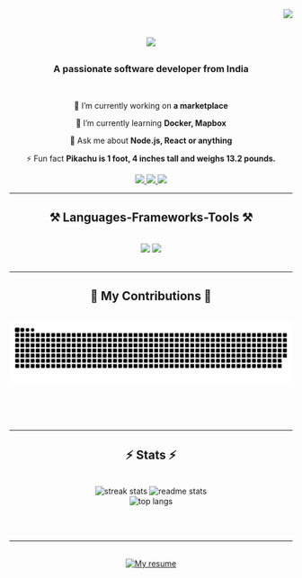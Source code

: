 <img align="right" src="https://visitor-badge.laobi.icu/badge?page_id=vineetkhemnani.vineetkhemnani" />

<h1 align="center">
    <img src="https://readme-typing-svg.herokuapp.com/?font=Righteous&size=35&color=4FFFB0&center=true&vCenter=true&width=500&height=70&duration=4000&lines=Hi+There!+👋;+I'm+Vineet+Khemnani!;" />
</h1>

<h3 align="center">A passionate software developer from India</h3>

<br/>

<div align="center">
 
 🔭 I’m currently working on **a marketplace**
 
 🌱 I’m currently learning **Docker, Mapbox**

💬 Ask me about **Node.js, React or anything**

⚡ Fun fact **Pikachu is 1 foot, 4 inches tall and weighs 13.2 pounds.**

 </div>
 
<div align="center"> 
  <a href="mailto:vineetkhemnani09@gmail.com">
    <img src="https://img.shields.io/badge/Gmail-333333?style=for-the-badge&logo=gmail&logoColor=red" />
  </a>
  <a href="https://www.linkedin.com/in/vineet-khemnani-89a3151b4" target="_blank">
    <img src="https://img.shields.io/badge/LinkedIn-0077B5?style=for-the-badge&logo=linkedin&logoColor=white" target="_blank" />
  </a>
  <a href="https://vineet-khemnani.netlify.app/" target="_blank">
     <img src="https://img.shields.io/badge/Portfolio-FF5722?style=for-the-badge&logo=todoist&logoColor=white" target="_blank" /> <!-- sqlite, safari, google-chrome are other good icon options -->
  </a>
</div>

 <hr/>
 
<h2 align="center">⚒️ Languages-Frameworks-Tools ⚒️</h2>
<br/>
<div align="center">
    <img src="https://skillicons.dev/icons?i=react,bootstrap,mui,html,css,vscode,github,figma,tailwind,git" />
    <img src="https://skillicons.dev/icons?i=nodejs,python,javascript,typescript,express,mongodb,c,java,nextjs,mysql" /><br>
</div>

<br/>
<hr/>

<div align="center">
  <h2>🐍 My Contributions 🐍</h2>
  <br>
  <img alt="snake eating my contributions" src="https://raw.githubusercontent.com/vineetkhemnani/vineetkhemnani/output/github-contribution-grid-snake.svg" />
  
  <br/><br/><br/>
</div>

<hr/>

<h2 align="center">⚡ Stats ⚡</h2>
<br>
<div align=center>
  <img width=390 src="https://github-readme-streak-stats-salesp07.vercel.app/?user=vineetkhemnani&count_private=true&theme=react&border_radius=10" alt="streak stats"/>
  <img width=390 src="https://github-readme-stats-salesp07.vercel.app/api?username=vineetkhemnani&count_private=true&show_icons=true&theme=react&rank_icon=github&border_radius=10" alt="readme stats" />
  <br/>
  <img width=325 align="center" src="https://github-readme-stats-salesp07.vercel.app/api/top-langs/?username=vineetkhemnani&hide=HTML&langs_count=8&layout=compact&theme=react&border_radius=10&size_weight=0.5&count_weight=0.5&exclude_repo=github-readme-stats" alt="top langs" />
</div>

<br/><br/>

<hr/>

<br/>

<div align="center">
<a href='https://drive.google.com/file/d/1D2hRDKkW62YVlxGsxO9hzDeV2hAQ2nBG/view?usp=sharing' target='_blank'><img height='64' style='border:0px;height:64px;' src='https://www.rachelmaclean.com/wp-content/uploads/2016/06/download-cv-button.png' border='0' alt='My resume' /></a>
</div>

<br/>

